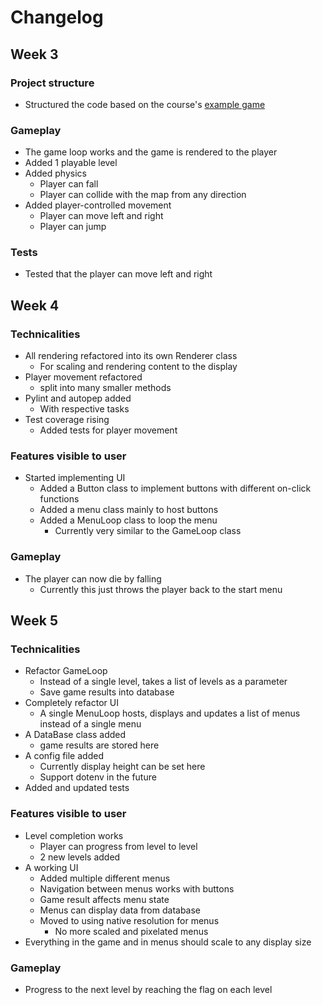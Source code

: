 # Changelog
## Week 3
### Project structure
- Structured the code based on the course's [example game](https://github.com/ohjelmistotekniikka-hy/pygame-sokoban)

### Gameplay
- The game loop works and the game is rendered to the player
- Added 1 playable level
- Added physics
  - Player can fall
  - Player can collide with the map from any direction
- Added player-controlled movement
  - Player can move left and right
  - Player can jump

### Tests
- Tested that the player can move left and right

## Week 4
### Technicalities
- All rendering refactored into its own Renderer class
  - For scaling and rendering content to the display
- Player movement refactored
  - split into many smaller methods
- Pylint and autopep added
  - With respective tasks
- Test coverage rising
  - Added tests for player movement

### Features visible to user
- Started implementing UI
  - Added a Button class to implement buttons with different on-click functions
  - Added a menu class mainly to host buttons
  - Added a MenuLoop class to loop the menu
    - Currently very similar to the GameLoop class

### Gameplay
- The player can now die by falling
  - Currently this just throws the player back to the start menu

## Week 5
### Technicalities
- Refactor GameLoop
  - Instead of a single level, takes a list of levels as a parameter
  - Save game results into database
- Completely refactor UI
  - A single MenuLoop hosts, displays and updates a list of menus instead of a single menu
- A DataBase class added
  - game results are stored here
- A config file added
  - Currently display height can be set here
  - Support dotenv in the future
- Added and updated tests

### Features visible to user
- Level completion works
  - Player can progress from level to level
  - 2 new levels added
- A working UI
  - Added multiple different menus
  - Navigation between menus works with buttons
  - Game result affects menu state
  - Menus can display data from database
  - Moved to using native resolution for menus
    - No more scaled and pixelated menus
- Everything in the game and in menus should scale to any display size

### Gameplay
- Progress to the next level by reaching the flag on each level
